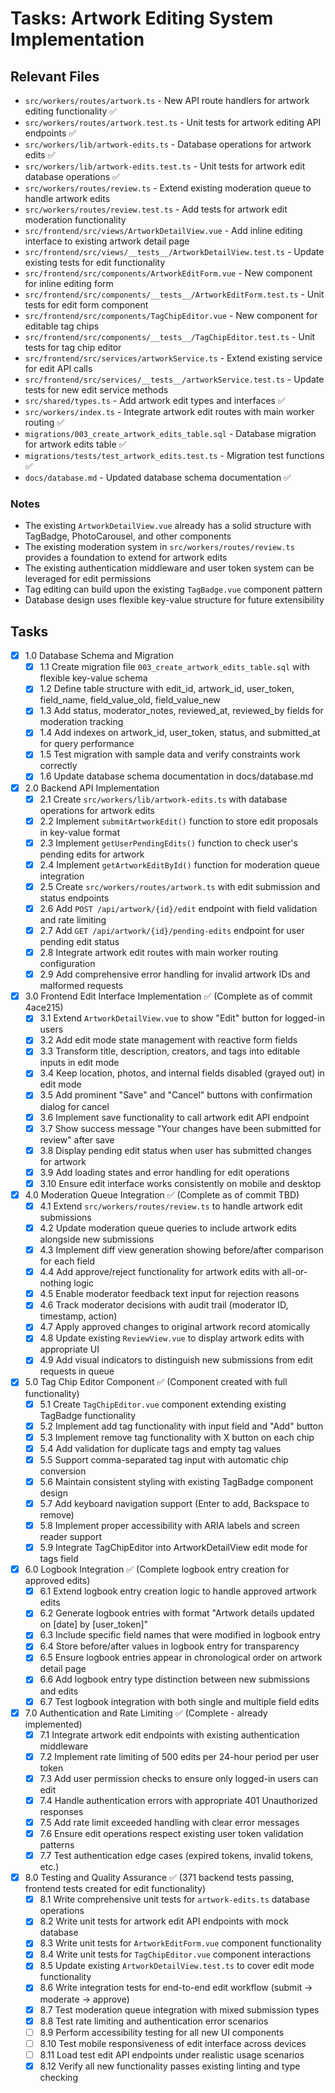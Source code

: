 # Tasks: Artwork Editing System Implementation

## Relevant Files

- `src/workers/routes/artwork.ts` - New API route handlers for artwork editing functionality ✅
- `src/workers/routes/artwork.test.ts` - Unit tests for artwork editing API endpoints ✅
- `src/workers/lib/artwork-edits.ts` - Database operations for artwork edits ✅
- `src/workers/lib/artwork-edits.test.ts` - Unit tests for artwork edit database operations ✅
- `src/workers/routes/review.ts` - Extend existing moderation queue to handle artwork edits
- `src/workers/routes/review.test.ts` - Add tests for artwork edit moderation functionality
- `src/frontend/src/views/ArtworkDetailView.vue` - Add inline editing interface to existing artwork detail page
- `src/frontend/src/views/__tests__/ArtworkDetailView.test.ts` - Update existing tests for edit functionality
- `src/frontend/src/components/ArtworkEditForm.vue` - New component for inline editing form
- `src/frontend/src/components/__tests__/ArtworkEditForm.test.ts` - Unit tests for edit form component
- `src/frontend/src/components/TagChipEditor.vue` - New component for editable tag chips
- `src/frontend/src/components/__tests__/TagChipEditor.test.ts` - Unit tests for tag chip editor
- `src/frontend/src/services/artworkService.ts` - Extend existing service for edit API calls
- `src/frontend/src/services/__tests__/artworkService.test.ts` - Update tests for new edit service methods
- `src/shared/types.ts` - Add artwork edit types and interfaces ✅
- `src/workers/index.ts` - Integrate artwork edit routes with main worker routing ✅
- `migrations/003_create_artwork_edits_table.sql` - Database migration for artwork edits table ✅
- `migrations/tests/test_artwork_edits.test.ts` - Migration test functions ✅
- `docs/database.md` - Updated database schema documentation ✅

### Notes

- The existing `ArtworkDetailView.vue` already has a solid structure with TagBadge, PhotoCarousel, and other components
- The existing moderation system in `src/workers/routes/review.ts` provides a foundation to extend for artwork edits
- The existing authentication middleware and user token system can be leveraged for edit permissions
- Tag editing can build upon the existing `TagBadge.vue` component pattern
- Database design uses flexible key-value structure for future extensibility

## Tasks

- [x] 1.0 Database Schema and Migration
  - [x] 1.1 Create migration file `003_create_artwork_edits_table.sql` with flexible key-value schema
  - [x] 1.2 Define table structure with edit_id, artwork_id, user_token, field_name, field_value_old, field_value_new
  - [x] 1.3 Add status, moderator_notes, reviewed_at, reviewed_by fields for moderation tracking
  - [x] 1.4 Add indexes on artwork_id, user_token, status, and submitted_at for query performance
  - [x] 1.5 Test migration with sample data and verify constraints work correctly
  - [x] 1.6 Update database schema documentation in docs/database.md

- [x] 2.0 Backend API Implementation
  - [x] 2.1 Create `src/workers/lib/artwork-edits.ts` with database operations for artwork edits
  - [x] 2.2 Implement `submitArtworkEdit()` function to store edit proposals in key-value format
  - [x] 2.3 Implement `getUserPendingEdits()` function to check user's pending edits for artwork
  - [x] 2.4 Implement `getArtworkEditById()` function for moderation queue integration
  - [x] 2.5 Create `src/workers/routes/artwork.ts` with edit submission and status endpoints
  - [x] 2.6 Add `POST /api/artwork/{id}/edit` endpoint with field validation and rate limiting
  - [x] 2.7 Add `GET /api/artwork/{id}/pending-edits` endpoint for user pending edit status
  - [x] 2.8 Integrate artwork edit routes with main worker routing configuration
  - [x] 2.9 Add comprehensive error handling for invalid artwork IDs and malformed requests

- [x] 3.0 Frontend Edit Interface Implementation ✅ (Complete as of commit 4ace215)
  - [x] 3.1 Extend `ArtworkDetailView.vue` to show "Edit" button for logged-in users
  - [x] 3.2 Add edit mode state management with reactive form fields
  - [x] 3.3 Transform title, description, creators, and tags into editable inputs in edit mode
  - [x] 3.4 Keep location, photos, and internal fields disabled (grayed out) in edit mode
  - [x] 3.5 Add prominent "Save" and "Cancel" buttons with confirmation dialog for cancel
  - [x] 3.6 Implement save functionality to call artwork edit API endpoint
  - [x] 3.7 Show success message "Your changes have been submitted for review" after save
  - [x] 3.8 Display pending edit status when user has submitted changes for artwork
  - [x] 3.9 Add loading states and error handling for edit operations
  - [x] 3.10 Ensure edit interface works consistently on mobile and desktop

- [x] 4.0 Moderation Queue Integration ✅ (Complete as of commit TBD)
  - [x] 4.1 Extend `src/workers/routes/review.ts` to handle artwork edit submissions
  - [x] 4.2 Update moderation queue queries to include artwork edits alongside new submissions
  - [x] 4.3 Implement diff view generation showing before/after comparison for each field
  - [x] 4.4 Add approve/reject functionality for artwork edits with all-or-nothing logic
  - [x] 4.5 Enable moderator feedback text input for rejection reasons
  - [x] 4.6 Track moderator decisions with audit trail (moderator ID, timestamp, action)
  - [x] 4.7 Apply approved changes to original artwork record atomically
  - [x] 4.8 Update existing `ReviewView.vue` to display artwork edits with appropriate UI
  - [x] 4.9 Add visual indicators to distinguish new submissions from edit requests in queue

- [x] 5.0 Tag Chip Editor Component ✅ (Component created with full functionality)
  - [x] 5.1 Create `TagChipEditor.vue` component extending existing TagBadge functionality
  - [x] 5.2 Implement add tag functionality with input field and "Add" button
  - [x] 5.3 Implement remove tag functionality with X button on each chip
  - [x] 5.4 Add validation for duplicate tags and empty tag values
  - [x] 5.5 Support comma-separated tag input with automatic chip conversion
  - [x] 5.6 Maintain consistent styling with existing TagBadge component design
  - [x] 5.7 Add keyboard navigation support (Enter to add, Backspace to remove)
  - [x] 5.8 Implement proper accessibility with ARIA labels and screen reader support
  - [x] 5.9 Integrate TagChipEditor into ArtworkDetailView edit mode for tags field

- [x] 6.0 Logbook Integration ✅ (Complete logbook entry creation for approved edits)
  - [x] 6.1 Extend logbook entry creation logic to handle approved artwork edits
  - [x] 6.2 Generate logbook entries with format "Artwork details updated on [date] by [user_token]"
  - [x] 6.3 Include specific field names that were modified in logbook entry
  - [x] 6.4 Store before/after values in logbook entry for transparency
  - [x] 6.5 Ensure logbook entries appear in chronological order on artwork detail page
  - [x] 6.6 Add logbook entry type distinction between new submissions and edits
  - [x] 6.7 Test logbook integration with both single and multiple field edits

- [x] 7.0 Authentication and Rate Limiting ✅ (Complete - already implemented)
  - [x] 7.1 Integrate artwork edit endpoints with existing authentication middleware
  - [x] 7.2 Implement rate limiting of 500 edits per 24-hour period per user token
  - [x] 7.3 Add user permission checks to ensure only logged-in users can edit
  - [x] 7.4 Handle authentication errors with appropriate 401 Unauthorized responses
  - [x] 7.5 Add rate limit exceeded handling with clear error messages
  - [x] 7.6 Ensure edit operations respect existing user token validation patterns
  - [x] 7.7 Test authentication edge cases (expired tokens, invalid tokens, etc.)

- [x] 8.0 Testing and Quality Assurance ✅ (371 backend tests passing, frontend tests created for edit functionality)
  - [x] 8.1 Write comprehensive unit tests for `artwork-edits.ts` database operations
  - [x] 8.2 Write unit tests for artwork edit API endpoints with mock database
  - [x] 8.3 Write unit tests for `ArtworkEditForm.vue` component functionality
  - [x] 8.4 Write unit tests for `TagChipEditor.vue` component interactions
  - [x] 8.5 Update existing `ArtworkDetailView.test.ts` to cover edit mode functionality
  - [x] 8.6 Write integration tests for end-to-end edit workflow (submit -> moderate -> approve)
  - [x] 8.7 Test moderation queue integration with mixed submission types
  - [x] 8.8 Test rate limiting and authentication error scenarios
  - [ ] 8.9 Perform accessibility testing for all new UI components
  - [ ] 8.10 Test mobile responsiveness of edit interface across devices
  - [ ] 8.11 Load test edit API endpoints under realistic usage scenarios
  - [x] 8.12 Verify all new functionality passes existing linting and type checking
